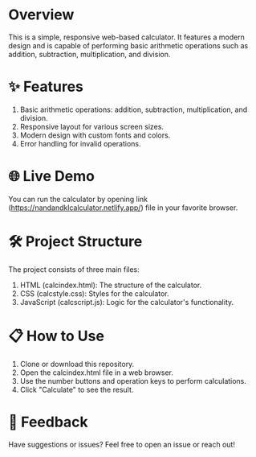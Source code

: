 # Overview
This is a simple, responsive web-based calculator. It features a modern design and is capable of performing basic arithmetic operations such as addition, subtraction, multiplication, and division.

# ✨ Features
1. Basic arithmetic operations: addition, subtraction, multiplication, and division.
2. Responsive layout for various screen sizes.
3. Modern design with custom fonts and colors.
4. Error handling for invalid operations.
# 🌐 Live Demo
You can run the calculator by opening link (https://nandandklcalculator.netlify.app/) file in your favorite browser.

# 🛠️ Project Structure
The project consists of three main files:

1. HTML (calcindex.html): The structure of the calculator.
2. CSS (calcstyle.css): Styles for the calculator.
3. JavaScript (calcscript.js): Logic for the calculator's functionality.
   
# 📋 How to Use
1. Clone or download this repository.
2. Open the calcindex.html file in a web browser.
3. Use the number buttons and operation keys to perform calculations.
4. Click "Calculate" to see the result.

# 💬 Feedback
Have suggestions or issues? Feel free to open an issue or reach out!

